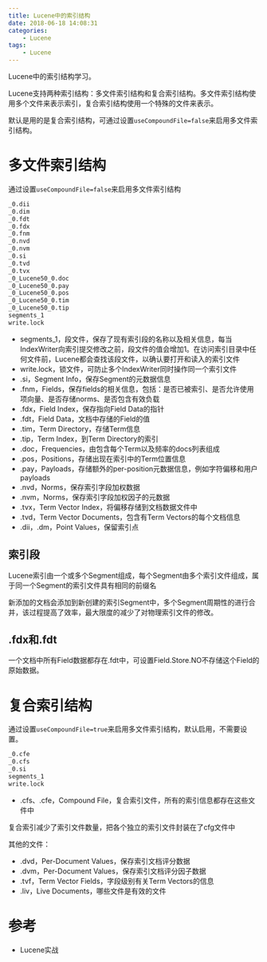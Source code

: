 ```yaml
---
title: Lucene中的索引结构
date: 2018-06-18 14:08:31
categories: 
	- Lucene
tags:
	- Lucene
---
```


Lucene中的索引结构学习。

<!--more-->

Lucene支持两种索引结构：多文件索引结构和复合索引结构。多文件索引结构使用多个文件来表示索引，复合索引结构使用一个特殊的文件来表示。

默认是用的是复合索引结构，可通过设置`useCompoundFile=false`来启用多文件索引结构。

# 多文件索引结构

通过设置`useCompoundFile=false`来启用多文件索引结构

```bash
_0.dii
_0.dim
_0.fdt
_0.fdx
_0.fnm
_0.nvd
_0.nvm
_0.si
_0.tvd
_0.tvx
_0_Lucene50_0.doc
_0_Lucene50_0.pay
_0_Lucene50_0.pos
_0_Lucene50_0.tim
_0_Lucene50_0.tip
segments_1
write.lock

```

- segments_1，段文件，保存了现有索引段的名称以及相关信息，每当IndexWriter向索引提交修改之前，段文件的值会增加1。在访问索引目录中任何文件前，Lucene都会查找该段文件，以确认要打开和读入的索引文件
- write.lock，锁文件，可防止多个IndexWriter同时操作同一个索引文件
- .si，Segment Info，保存Segment的元数据信息
- .fnm，Fields，保存fields的相关信息，包括：是否已被索引、是否允许使用项向量、是否存储norms、是否包含有效负载
- .fdx，Field Index，保存指向Field Data的指针
- .fdt，Field Data，文档中存储的Field的值
- .tim，Term Directory，存储Term信息
- .tip，Term Index，到Term Directory的索引
- .doc，Frequencies，由包含每个Term以及频率的docs列表组成
- .pos，Positions，存储出现在索引中的Term位置信息
- .pay，Payloads，存储额外的per-position元数据信息，例如字符偏移和用户payloads
- .nvd，Norms，保存索引字段加权数据
- .nvm，Norms，保存索引字段加权因子的元数据
- .tvx，Term Vector Index，将偏移存储到文档数据文件中
- .tvd，Term Vector Documents，包含有Term Vectors的每个文档信息
- .dii，.dm，Point Values，保留索引点

## 索引段

Lucene索引由一个或多个Segment组成，每个Segment由多个索引文件组成，属于同一个Segment的索引文件具有相同的前缀名

新添加的文档会添加到新创建的索引Segment中，多个Segment周期性的进行合并，该过程提高了效率，最大限度的减少了对物理索引文件的修改。

## .fdx和.fdt

一个文档中所有Field数据都存在.fdt中，可设置Field.Store.NO不存储这个Field的原始数据。

# 复合索引结构

通过设置`useCompoundFile=true`来启用多文件索引结构，默认启用，不需要设置。

```bash
_0.cfe
_0.cfs
_0.si
segments_1
write.lock

```

- .cfs、.cfe，Compound File，复合索引文件，所有的索引信息都存在这些文件中

复合索引减少了索引文件数量，把各个独立的索引文件封装在了cfg文件中

其他的文件：

- .dvd，Per-Document Values，保存索引文档评分数据
- .dvm，Per-Document Values，保存索引文档评分因子数据
- .tvf，Term Vector Fields，字段级别有关Term Vectors的信息
- .liv，Live Documents，哪些文件是有效的文件

# 参考

- Lucene实战

